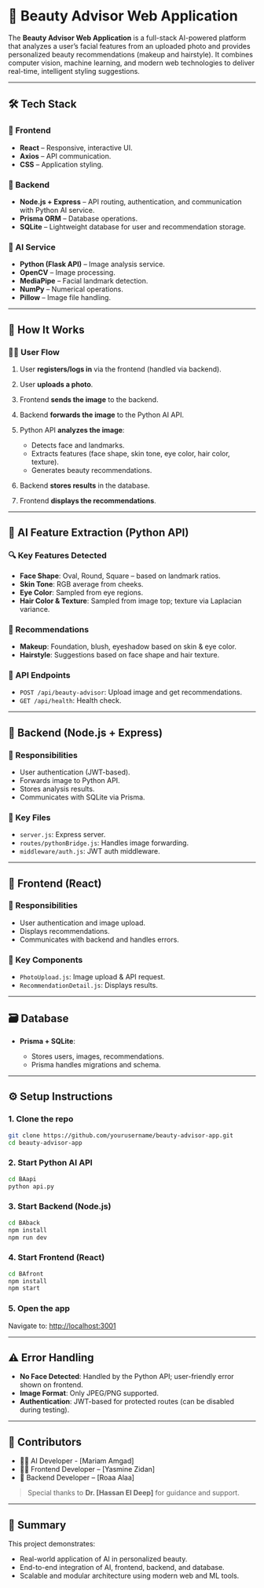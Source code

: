 # 💄 Beauty Advisor Web Application

The **Beauty Advisor Web Application** is a full-stack AI-powered platform that analyzes a user’s facial features from an uploaded photo and provides personalized beauty recommendations (makeup and hairstyle). It combines computer vision, machine learning, and modern web technologies to deliver real-time, intelligent styling suggestions.

---

## 🛠️ Tech Stack

### 🔹 Frontend

* **React** – Responsive, interactive UI.
* **Axios** – API communication.
* **CSS** – Application styling.

### 🔹 Backend

* **Node.js + Express** – API routing, authentication, and communication with Python AI service.
* **Prisma ORM** – Database operations.
* **SQLite** – Lightweight database for user and recommendation storage.

### 🔹 AI Service

* **Python (Flask API)** – Image analysis service.
* **OpenCV** – Image processing.
* **MediaPipe** – Facial landmark detection.
* **NumPy** – Numerical operations.
* **Pillow** – Image file handling.

---

## 🧠 How It Works

### 👩‍💻 User Flow

1. User **registers/logs in** via the frontend (handled via backend).
2. User **uploads a photo**.
3. Frontend **sends the image** to the backend.
4. Backend **forwards the image** to the Python AI API.
5. Python API **analyzes the image**:

   * Detects face and landmarks.
   * Extracts features (face shape, skin tone, eye color, hair color, texture).
   * Generates beauty recommendations.
6. Backend **stores results** in the database.
7. Frontend **displays the recommendations**.

---

## 🧬 AI Feature Extraction (Python API)

### 🔍 Key Features Detected

* **Face Shape**: Oval, Round, Square – based on landmark ratios.
* **Skin Tone**: RGB average from cheeks.
* **Eye Color**: Sampled from eye regions.
* **Hair Color & Texture**: Sampled from image top; texture via Laplacian variance.

### 🧴 Recommendations

* **Makeup**: Foundation, blush, eyeshadow based on skin & eye color.
* **Hairstyle**: Suggestions based on face shape and hair texture.

### 🔗 API Endpoints

* `POST /api/beauty-advisor`: Upload image and get recommendations.
* `GET /api/health`: Health check.

---

## 🔧 Backend (Node.js + Express)

### 🎯 Responsibilities

* User authentication (JWT-based).
* Forwards image to Python API.
* Stores analysis results.
* Communicates with SQLite via Prisma.

### 📂 Key Files

* `server.js`: Express server.
* `routes/pythonBridge.js`: Handles image forwarding.
* `middleware/auth.js`: JWT auth middleware.

---

## 🎨 Frontend (React)

### 🚀 Responsibilities

* User authentication and image upload.
* Displays recommendations.
* Communicates with backend and handles errors.

### 🧩 Key Components

* `PhotoUpload.js`: Image upload & API request.
* `RecommendationDetail.js`: Displays results.

---

## 🗃️ Database

* **Prisma + SQLite**:

  * Stores users, images, recommendations.
  * Prisma handles migrations and schema.

---

## ⚙️ Setup Instructions

### 1. Clone the repo

```bash
git clone https://github.com/yourusername/beauty-advisor-app.git
cd beauty-advisor-app
```

### 2. Start Python AI API

```bash
cd BAapi
python api.py
```

### 3. Start Backend (Node.js)

```bash
cd BAback
npm install
npm run dev
```

### 4. Start Frontend (React)

```bash
cd BAfront
npm install
npm start
```

### 5. Open the app

Navigate to: [http://localhost:3001](http://localhost:3001)

---

## ⚠️ Error Handling

* **No Face Detected**: Handled by the Python API; user-friendly error shown on frontend.
* **Image Format**: Only JPEG/PNG supported.
* **Authentication**: JWT-based for protected routes (can be disabled during testing).

---

## 👥 Contributors

* 👩‍💻 AI Developer - \[Mariam Amgad]
* 🧑‍🎨 Frontend Developer – \[Yasmine Zidan]
* 🧠 Backend Developer – \[Roaa Alaa]

> Special thanks to **Dr. \[Hassan El Deep]** for guidance and support.

---

## 📌 Summary

This project demonstrates:

* Real-world application of AI in personalized beauty.
* End-to-end integration of AI, frontend, backend, and database.
* Scalable and modular architecture using modern web and ML tools.
